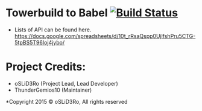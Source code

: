 Towerbuild to Babel [![Build Status](https://travis-ci.org/TowerbuildToBabel/TowerbuildToBabel.svg?branch=master)](https://travis-ci.org/TowerbuildToBabel/Towerbuild-To-Babel)
===================

* Lists of API can be found here. https://docs.google.com/spreadsheets/d/10t_rRsaQspp0UjlfshPru5CTG-5tpBS5T96Ioj4jybo/

Project Credits:
============
* oSLiD3Ro (Project Lead, Lead Developer)
* ThunderGemios10 (Maintainer)


*Copyright 2015 © oSLiD3Ro, All rights reserved
